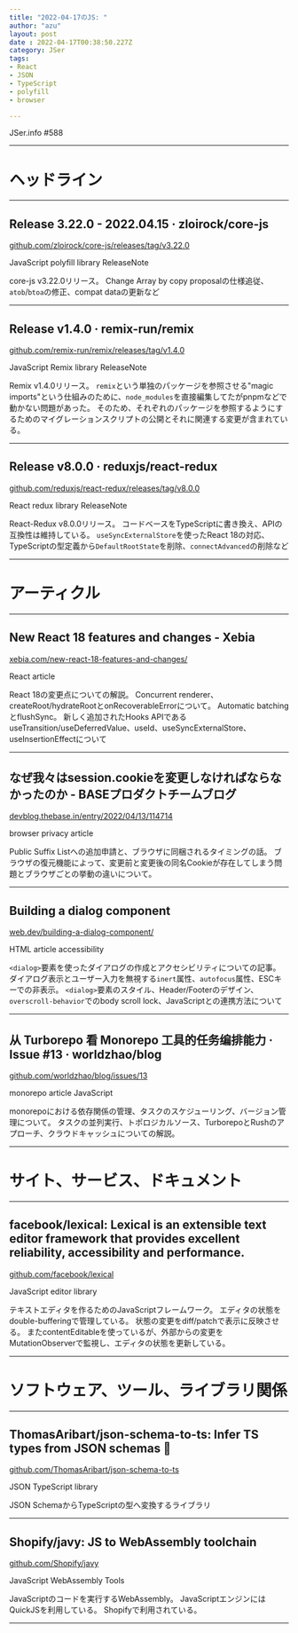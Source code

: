 ```yaml
---
title: "2022-04-17のJS: "
author: "azu"
layout: post
date : 2022-04-17T00:38:50.227Z
category: JSer
tags:
- React
- JSON
- TypeScript
- polyfill
- browser

---
```


JSer.info #588

----

<h1 class="site-genre">ヘッドライン</h1>

----

## Release 3.22.0 - 2022.04.15 · zloirock/core-js
[github.com/zloirock/core-js/releases/tag/v3.22.0](https://github.com/zloirock/core-js/releases/tag/v3.22.0 "Release 3.22.0 - 2022.04.15 · zloirock/core-js")
<p class="jser-tags jser-tag-icon"><span class="jser-tag">JavaScript</span> <span class="jser-tag">polyfill</span> <span class="jser-tag">library</span> <span class="jser-tag">ReleaseNote</span></p>

core-js v3.22.0リリース。
Change Array by copy proposalの仕様追従、`atob`/`btoa`の修正、compat dataの更新など


----

## Release v1.4.0 · remix-run/remix
[github.com/remix-run/remix/releases/tag/v1.4.0](https://github.com/remix-run/remix/releases/tag/v1.4.0 "Release v1.4.0 · remix-run/remix")
<p class="jser-tags jser-tag-icon"><span class="jser-tag">JavaScript</span> <span class="jser-tag">Remix</span> <span class="jser-tag">library</span> <span class="jser-tag">ReleaseNote</span></p>

Remix v1.4.0リリース。
`remix`という単独のパッケージを参照させる"magic imports"という仕組みのために、`node_modules`を直接編集してたがpnpmなどで動かない問題があった。
そのため、それぞれのパッケージを参照するようにするためのマイグレーションスクリプトの公開とそれに関連する変更が含まれている。


----

## Release v8.0.0 · reduxjs/react-redux
[github.com/reduxjs/react-redux/releases/tag/v8.0.0](https://github.com/reduxjs/react-redux/releases/tag/v8.0.0 "Release v8.0.0 · reduxjs/react-redux")
<p class="jser-tags jser-tag-icon"><span class="jser-tag">React</span> <span class="jser-tag">redux</span> <span class="jser-tag">library</span> <span class="jser-tag">ReleaseNote</span></p>

React-Redux v8.0.0リリース。
コードベースをTypeScriptに書き換え、APIの互換性は維持している。
`useSyncExternalStore`を使ったReact 18の対応、TypeScriptの型定義から`DefaultRootState`を削除、`connectAdvanced`の削除など


----
<h1 class="site-genre">アーティクル</h1>

----

## New React 18 features and changes - Xebia
[xebia.com/new-react-18-features-and-changes/](https://xebia.com/new-react-18-features-and-changes/ "New React 18 features and changes - Xebia")
<p class="jser-tags jser-tag-icon"><span class="jser-tag">React</span> <span class="jser-tag">article</span></p>

React 18の変更点についての解説。
Concurrent renderer、createRoot/hydrateRootとonRecoverableErrorについて。
Automatic batchingとflushSync。
新しく追加されたHooks APIであるuseTransition/useDeferredValue、useId、useSyncExternalStore、useInsertionEffectについて


----

## なぜ我々はsession.cookieを変更しなければならなかったのか - BASEプロダクトチームブログ
[devblog.thebase.in/entry/2022/04/13/114714](https://devblog.thebase.in/entry/2022/04/13/114714 "なぜ我々はsession.cookieを変更しなければならなかったのか - BASEプロダクトチームブログ")
<p class="jser-tags jser-tag-icon"><span class="jser-tag">browser</span> <span class="jser-tag">privacy</span> <span class="jser-tag">article</span></p>

Public Suffix Listへの追加申請と、ブラウザに同梱されるタイミングの話。
ブラウザの復元機能によって、変更前と変更後の同名Cookieが存在してしまう問題とブラウザごとの挙動の違いについて。


----

## Building a dialog component
[web.dev/building-a-dialog-component/](https://web.dev/building-a-dialog-component/ "Building a dialog component")
<p class="jser-tags jser-tag-icon"><span class="jser-tag">HTML</span> <span class="jser-tag">article</span> <span class="jser-tag">accessibility</span></p>

`<dialog>`要素を使ったダイアログの作成とアクセシビリティについての記事。
ダイアログ表示とユーザー入力を無視する`inert`属性、`autofocus`属性、ESCキーでの非表示。
`<dialog>`要素のスタイル、Header/Footerのデザイン、`overscroll-behavior`でのbody scroll lock、JavaScriptとの連携方法について


----

## 从 Turborepo 看 Monorepo 工具的任务编排能力 · Issue #13 · worldzhao/blog
[github.com/worldzhao/blog/issues/13](https://github.com/worldzhao/blog/issues/13 "从 Turborepo 看 Monorepo 工具的任务编排能力 · Issue #13 · worldzhao/blog")
<p class="jser-tags jser-tag-icon"><span class="jser-tag">monorepo</span> <span class="jser-tag">article</span> <span class="jser-tag">JavaScript</span></p>

monorepoにおける依存関係の管理、タスクのスケジューリング、バージョン管理について。
タスクの並列実行、トポロジカルソース、TurborepoとRushのアプローチ、クラウドキャッシュについての解説。


----
<h1 class="site-genre">サイト、サービス、ドキュメント</h1>

----

## facebook/lexical: Lexical is an extensible text editor framework that provides excellent reliability, accessibility and performance.
[github.com/facebook/lexical](https://github.com/facebook/lexical "facebook/lexical: Lexical is an extensible text editor framework that provides excellent reliability, accessibility and performance.")
<p class="jser-tags jser-tag-icon"><span class="jser-tag">JavaScript</span> <span class="jser-tag">editor</span> <span class="jser-tag">library</span></p>

テキストエディタを作るためのJavaScriptフレームワーク。
エディタの状態をdouble-bufferingで管理している。
状態の変更をdiff/patchで表示に反映させる。
またcontentEditableを使っているが、外部からの変更をMutationObserverで監視し、エディタの状態を更新している。


----
<h1 class="site-genre">ソフトウェア、ツール、ライブラリ関係</h1>

----

## ThomasAribart/json-schema-to-ts: Infer TS types from JSON schemas 📝
[github.com/ThomasAribart/json-schema-to-ts](https://github.com/ThomasAribart/json-schema-to-ts "ThomasAribart/json-schema-to-ts: Infer TS types from JSON schemas 📝")
<p class="jser-tags jser-tag-icon"><span class="jser-tag">JSON</span> <span class="jser-tag">TypeScript</span> <span class="jser-tag">library</span></p>

JSON SchemaからTypeScriptの型へ変換するライブラリ


----

## Shopify/javy: JS to WebAssembly toolchain
[github.com/Shopify/javy](https://github.com/Shopify/javy "Shopify/javy: JS to WebAssembly toolchain")
<p class="jser-tags jser-tag-icon"><span class="jser-tag">JavaScript</span> <span class="jser-tag">WebAssembly</span> <span class="jser-tag">Tools</span></p>

JavaScriptのコードを実行するWebAssembly。
JavaScriptエンジンにはQuickJSを利用している。
Shopifyで利用されている。


----
